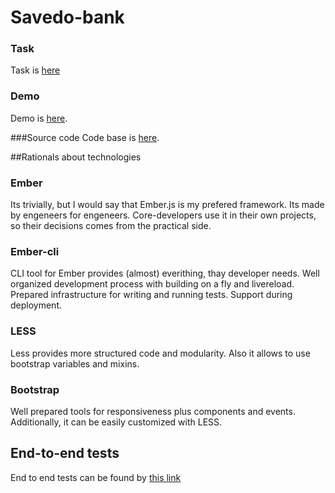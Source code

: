 # Savedo-bank

### Task 
Task is [here](https://github.com/chilicoder/ember-savedo-bank/blob/gh-pages/Savedo%20Case%20Study%20UI_UX%20Developer.pdf)

### Demo
Demo is [here](http://chilicoder.github.io/ember-savedo-bank/). 

###Source code
Code base is [here](https://github.com/chilicoder/ember-savedo-bank/tree/master). 

##Rationals about technologies
### Ember
Its trivially, but I would say that Ember.js is my prefered framework. Its made by engeneers for engeneers.
Core-developers use it in their own projects, so their decisions comes from the practical side.

### Ember-cli
CLI tool for Ember provides (almost) everithing, thay developer needs. Well organized development process with building on a fly and livereload.
Prepared infrastructure for writing and running tests. Support during deployment.

### LESS
Less provides more structured code and modularity. Also it allows to use bootstrap variables and mixins.

### Bootstrap
Well prepared tools for responsiveness  plus components and events. Additionally, it can be easily customized with LESS.


## End-to-end tests

End to end tests can be found by [this link](http://chilicoder.github.io/ember-savedo-bank/tests/index.html?module=UserStories "Users Stories tests")


